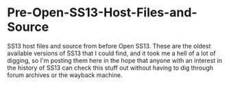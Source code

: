 # Pre-Open-SS13-Host-Files-and-Source
SS13 host files and source from before Open SS13. These are the oldest available versions of SS13 that I could find, and it took me a hell of a lot of digging, so I'm posting them here in the hope that anyone with an interest in the history of SS13 can check this stuff out without having to dig through forum archives or the wayback machine.
